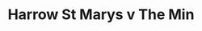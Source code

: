 ---
year: "2008"
serialNumber: "0361" 
game: "Harrow St Marys"
title: "Harrow St Marys v The Min"
gameLocation: ""
gameDate: ""
result: ""
resultType: ""
type: "game"
---